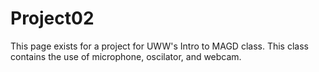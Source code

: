 # Project02

This page exists for a project for UWW's Intro to MAGD class.
This class contains the use of microphone, oscilator, and webcam.
